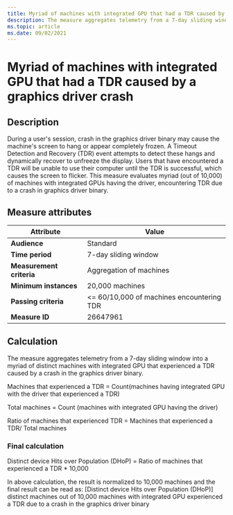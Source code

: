 ```yaml
---
title: Myriad of machines with integrated GPU that had a TDR caused by a graphics driver crash
description: The measure aggregates telemetry from a 7-day sliding window into a myriad of machines with integrated GPU that had a TDR caused by a crash in the graphics driver 
ms.topic: article
ms.date: 09/02/2021
---
```


# Myriad of machines with integrated GPU that had a TDR caused by a graphics driver crash

## Description

During a user's session, crash in the graphics driver binary may cause the machine's screen to hang or appear completely frozen. A Timeout Detection and Recovery (TDR) event attempts to detect these hangs and dynamically recover to unfreeze the display. Users that have encountered a TDR will be unable to use their computer until the TDR is successful, which causes the screen to flicker. This measure evaluates myriad (out of 10,000) of machines with integrated GPUs having the driver, encountering TDR due to a crash in graphics driver binary.

## Measure attributes

|Attribute|Value|
|----|----|
|**Audience**|Standard|
|**Time period**|7-day sliding window|
|**Measurement criteria**|Aggregation of machines|
|**Minimum instances**|20,000 machines|
|**Passing criteria**|<= 60/10,000 of machines encountering TDR|
|**Measure ID**|26647961|

## Calculation

The measure aggregates telemetry from a 7-day sliding window into a myriad of distinct machines with integrated GPU that experienced a TDR caused by a crash in the graphics driver binary.

Machines that experienced a TDR = Count(machines having integrated GPU with the driver that experienced a TDR)

Total machines = Count (machines with integrated GPU having the driver)

Ratio of machines that experienced TDR = Machines that experienced a TDR/ Total machines

### Final calculation

Distinct device Hits over Population (DHoP) = Ratio of machines that experienced a TDR * 10,000

In above calculation, the result is normalized to 10,000 machines and the final result can be read as:
[Distinct device Hits over Population (DHoP)] distinct machines out of 10,000 machines with integrated GPU experienced a TDR due to a crash in the graphics driver binary
